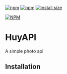 [![npm](https://img.shields.io/npm/v/huyapi)](https://www.npmjs.com/package/huyapi)
[![npm](https://img.shields.io/npm/dt/huyapi)](https://www.npmjs.com/package/huyapi)
[![install size](https://packagephobia.com/badge?p=huyapi)](https://packagephobia.com/result?p=huyapi)


[![NPM](https://nodei.co/npm/huyapi.png)](https://nodei.co/npm/huyapi/)

# HuyAPI

A simple photo api

## Installation
